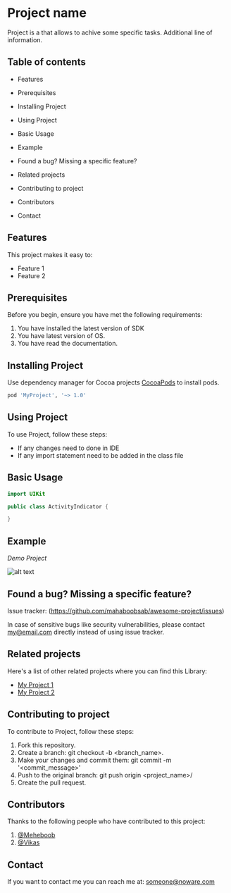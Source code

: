 # Project name
Project is a that allows to achive some specific tasks.
Additional line of information.

## Table of contents
- Features

- Prerequisites

- Installing Project

- Using Project

- Basic Usage

- Example

- Found a bug? Missing a specific feature?

- Related projects

- Contributing to project

- Contributors

- Contact

## Features

This project makes it easy to:
- Feature 1
- Feature 2

## Prerequisites

Before you begin, ensure you have met the following requirements:

1. You have installed the latest version of SDK
2. You have latest version of OS.
3. You have read the documentation.

## Installing Project

Use dependency manager for Cocoa projects [CocoaPods](https://cocoapods.org) to install pods.

```bash
pod 'MyProject', '~> 1.0'
```

## Using Project

To use Project, follow these steps:

- If any changes need to done in IDE
- If any import statement need to be added in the class file

## Basic Usage
```Swift
import UIKit

public class ActivityIndicator {

}
```

## Example

*Demo Project*

![alt text](https://i.imgur.com/rBvuSDA.png)

## Found a bug? Missing a specific feature?

Issue tracker: (https://github.com/mahaboobsab/awesome-project/issues)

In case of sensitive bugs like security vulnerabilities, please contact my@email.com directly instead of using issue tracker.

## Related projects

Here's a list of other related projects where you can find this Library:

- [My Project 1](https://github.com/Mahaboobsab/ReadMeBestPractice)
- [My Project 2](https://github.com/Mahaboobsab/ReadMeBestPractice)

## Contributing to project

To contribute to Project, follow these steps:
1. Fork this repository.
2. Create a branch: git checkout -b <branch_name>.
3. Make your changes and commit them: git commit -m '<commit_message>'
4. Push to the original branch: git push origin <project_name>/<location>
5. Create the pull request.
  
## Contributors
 Thanks to the following people who have contributed to this project:

1. [@Meheboob](https://github.com/Mahaboobsab)
2. [@Vikas](https://github.com/Mahaboobsab)

 ## Contact
  
  If you want to contact me you can reach me at:
  someone@noware.com

